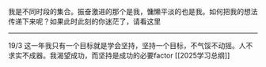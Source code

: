我是不同时段的集合。振奋激进的那个是我，慵懒平淡的也是我。如何把我的想法传递下来呢？如果此时此刻的你迷茫了，请看这里

---

19/3
这一年我只有一个目标就是学会坚持，坚持一个目标，不气馁不动摇。人不求实不成器。我渴望成功，而坚持是成功的必要factor
[[2025学习总纲]]



